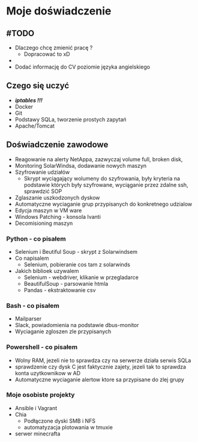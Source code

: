 # Moje doświadczenie


## #TODO
- Dlaczego chcę zmienić pracę ?
	- Dopracować to xD
- 
- Dodać informację do CV poziomie języka angielskiego 


## Czego się uczyć 
- ***iptables !!!***
- Docker
- Git
- Podstawy SQLa, tworzenie prostych zapytań 
- Apache/Tomcat 


## Doświadczenie zawodowe 

- Reagowanie na alerty NetAppa, zazwyczaj volume full, broken disk,
- Monitoring SolarWindsa, dodawanie nowych maszyn 
- Szyfrowanie udziałów 
	- Skrypt wyciągający wolumeny do szyfrowania, były kryteria na podstawie których były szyfrowane, wyciąganie przez zdalne ssh, sprawdzić SOP 
- Zglaszanie uszkodzonych dyskow 
- Automatyczne wyciaganie grup przypisanych do konkretnego udzialow
- Edycja maszyn w VM ware 
- Windows Patching - konsola Ivanti 
- Decomisioning maszyn 

### Python - co pisałem 
- Selenium i Beutiful Soup - skrypt z Solarwindsem
- Co napisalem 
	- Selenium, pobieranie cos tam z solarwinds
- Jakich biblioek uzywalem
	- Selenium - webdriver, klikanie w przegladarce
	- BeautifulSoup - parsowanie htmla
	- Pandas - ekstraktowanie csv

### Bash - co pisałem
- Mailparser  
- Slack, powiadomienia na podstawie dbus-monitor 
- Wyciaganie zgloszen zle przypisanych 

### Powershell - co pisałem 
- Wolny RAM, jezeli nie to sprawdza czy na serwerze działa serwis SQLa 
- sprawdzenie czy dysk C jest faktycznie zajety, jezeli tak to sprawdza konta uzytkownikow w AD
- Automatyczne wyciaganie alertow ktore sa przypisane do zlej grupy 


### Moje osobiste projekty 
- Ansible i Vagrant
- Chia 
	- Podłączone dyski SMB i NFS 
	- automatyzacja plotowania w tmuxie
- serwer minecrafta 

